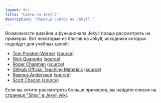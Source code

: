 ```yaml
---
layout: doc
title: "Сайты на Jekyll"
description: "Образцы сайтов на Jekyll."
---
```

Возможности дизайна и функционала Jekyll проще рассмотреть на примерах. Вот некоторые из блогов на Jekyll, исходники которых подойдут для учебных целей:

* [Tom Preston-Werner](http://tom.preston-werner.com/) ([source](https://github.com/mojombo/mojombo.github.io))
* [Nick Quaranto](http://quaran.to/) ([source](https://github.com/qrush/qrush.github.com))
* [Roger Chapman](http://rogchap.com/) ([source](https://github.com/rogchap/rogchap.github.com))
* [GitHub Official Teaching Materials](http://training.github.com/) ([source](https://github.com/github/training.github.com/tree/7049d7532a6856411e34046aedfce43a4afaf424))
* [Rasmus Andersson](http://rsms.me/) ([source](https://github.com/rsms/rsms.github.com))
* [Scott Chacon ](http://schacon.github.com/)([source](https://github.com/schacon/schacon.github.com))

Если вы хотите рассмотреть больше примеров, вы найдете список на [странице "Sites" в Jekyll wiki](https://github.com/jekyll/jekyll/wiki/Sites).
